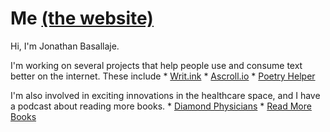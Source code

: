 # Me [(the website)](https://jbasallaje.github.io/me/)




Hi, I'm Jonathan Basallaje.

I'm working on several projects that help people use and consume text better on the internet. These include
	* [Writ.ink](writ.ink)
	* [Ascroll.io](google.com)
	* [Poetry Helper](twitter.com)

I'm also involved in exciting innovations in the healthcare space, and I have a podcast about reading more books.
	* [Diamond Physicians](reddit.com)
	* [Read More Books](google.com)

